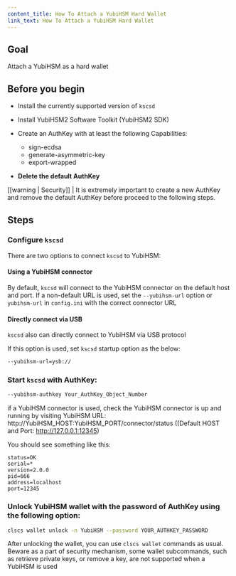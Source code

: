 ```yaml
---
content_title: How To Attach a YubiHSM Hard Wallet
link_text: How To Attach a YubiHSM Hard Wallet
---
```


## Goal

Attach a YubiHSM as a hard wallet

## Before you begin

* Install the currently supported version of `kscsd`

* Install YubiHSM2 Software Toolkit (YubiHSM2 SDK)

* Create an AuthKey with at least the following Capabilities:

   * sign-ecdsa
   * generate-asymmetric-key
   * export-wrapped

* **Delete the default AuthKey**

[[warning | Security]]
| It is extremely important to create a new AuthKey and remove the default AuthKey before proceed to the following steps.

## Steps

### Configure `kscsd`

   There are two options to connect `kscsd` to YubiHSM:

   #### Using a YubiHSM connector

   By default, `kscsd` will connect to the YubiHSM connector on the default host and port. If a non-default URL is used, set the `--yubihsm-url` option or `yubihsm-url` in `config.ini` with the correct connector URL

   #### Directly connect via USB

   `kscsd` also can directly connect to YubiHSM via USB protocol

   If this option is used, set `kscsd` startup option as the below:

   ```sh
   --yubihsm-url=ysb://
   ```

### Start `kscsd` with AuthKey:

   ```sh
   --yubihsm-authkey Your_AuthKey_Object_Number
   ```

   if a YubiHSM connector is used, check the YubiHSM connector is up and running by visiting YubiHSM URL:
      http://YubiHSM_HOST:YubiHSM_PORT/connector/status ((Default HOST and Port: http://127.0.0.1:12345)

   You should see something like this:

   ```console
   status=OK
   serial=*
   version=2.0.0
   pid=666
   address=localhost
   port=12345
   ```

### Unlock YubiHSM wallet with the password of AuthKey using the following option:

   ```sh
   clscs wallet unlock -n YubiHSM --password YOUR_AUTHKEY_PASSWORD
   ```

After unlocking the wallet, you can use `clscs wallet` commands as usual. Beware as a part of security mechanism, some wallet subcommands, such as retrieve private keys, or remove a key, are not supported when a YubiHSM is used